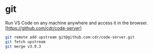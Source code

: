 # git

Run VS Code on any machine anywhere and access it in the browser.[https://github.com/cdr/code-server]

```bash
git remote add upstream git@github.com:cdr/code-server.git
git fetch upstream
git merge v3.9.3
```

